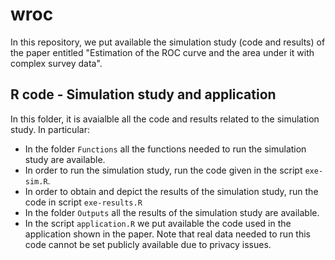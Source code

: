 # wroc

In this repository, we put available the simulation study (code and results) of the paper entitled "Estimation of the ROC curve and the area under it with complex survey data".

## R code - Simulation study and application

In this folder, it is avaialble all the code and results related to the simulation study. In particular:

- In the folder `Functions` all the functions needed to run the simulation study are available.
- In order to run the simulation study, run the code given in the script `exe-sim.R`.
- In order to obtain and depict the results of the simulation study, run the code in script `exe-results.R`
- In the folder `Outputs` all the results of the simulation study are available.
- In the script `application.R` we put available the code used in the application shown in the paper. Note that real data needed to run this code cannot be set publicly available due to privacy issues.

